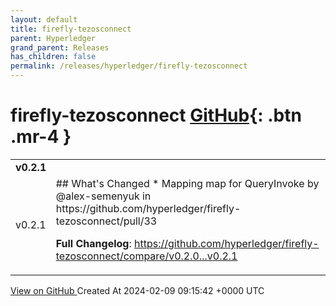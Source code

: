 ```yaml
---
layout: default
title: firefly-tezosconnect
parent: Hyperledger
grand_parent: Releases
has_children: false
permalink: /releases/hyperledger/firefly-tezosconnect
---
```


# firefly-tezosconnect <span class="fs-3 right-align">[GitHub](https://github.com/hyperledger/firefly-tezosconnect){: .btn .mr-4 }</span>


<div>
    <table>
        <tr>
            <td colspan="2">
                <b>
                    v0.2.1
                </b>
            </td>
        </tr>
        <tr>
            <td>
                <span class="chip">
                    v0.2.1
                </span>
            </td>
            <td>
                ## What's Changed
* Mapping map for QueryInvoke by @alex-semenyuk in https://github.com/hyperledger/firefly-tezosconnect/pull/33


**Full Changelog**: https://github.com/hyperledger/firefly-tezosconnect/compare/v0.2.0...v0.2.1
            </td>
        </tr>
    </table>
    <a href="https://github.com/hyperledger/firefly-tezosconnect/releases/tag/v0.2.1" class=".btn">
        View on GitHub
    </a>
    <span class="right-align">
        Created At 2024-02-09 09:15:42 +0000 UTC
    </span>
</div>

